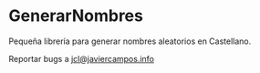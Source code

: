 # GenerarNombres

Pequeña librería para generar nombres aleatorios en Castellano.

Reportar bugs a <jcl@javiercampos.info>